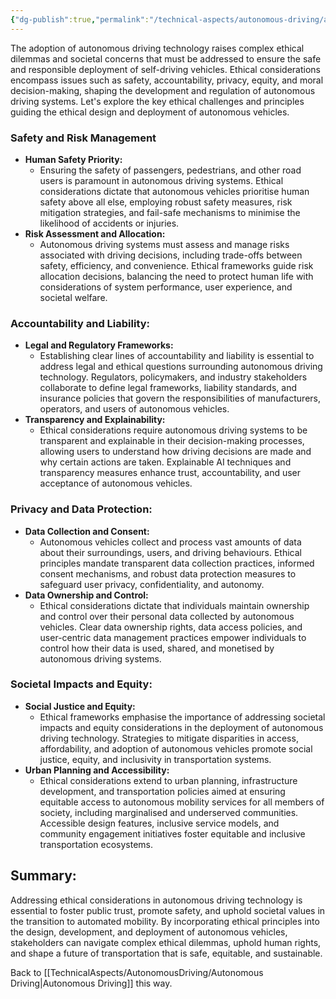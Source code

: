 ```yaml
---
{"dg-publish":true,"permalink":"/technical-aspects/autonomous-driving/autonomous-driving-branches/ethical-considerations/"}
---
```


The adoption of autonomous driving technology raises complex ethical dilemmas and societal concerns that must be addressed to ensure the safe and responsible deployment of self-driving vehicles. Ethical considerations encompass issues such as safety, accountability, privacy, equity, and moral decision-making, shaping the development and regulation of autonomous driving systems. Let's explore the key ethical challenges and principles guiding the ethical design and deployment of autonomous vehicles.

### Safety and Risk Management

- **Human Safety Priority:**
    - Ensuring the safety of passengers, pedestrians, and other road users is paramount in autonomous driving systems. Ethical considerations dictate that autonomous vehicles prioritise human safety above all else, employing robust safety measures, risk mitigation strategies, and fail-safe mechanisms to minimise the likelihood of accidents or injuries.
- **Risk Assessment and Allocation:**
    - Autonomous driving systems must assess and manage risks associated with driving decisions, including trade-offs between safety, efficiency, and convenience. Ethical frameworks guide risk allocation decisions, balancing the need to protect human life with considerations of system performance, user experience, and societal welfare.
### Accountability and Liability:

- **Legal and Regulatory Frameworks:**
    - Establishing clear lines of accountability and liability is essential to address legal and ethical questions surrounding autonomous driving technology. Regulators, policymakers, and industry stakeholders collaborate to define legal frameworks, liability standards, and insurance policies that govern the responsibilities of manufacturers, operators, and users of autonomous vehicles.
- **Transparency and Explainability:**
    - Ethical considerations require autonomous driving systems to be transparent and explainable in their decision-making processes, allowing users to understand how driving decisions are made and why certain actions are taken. Explainable AI techniques and transparency measures enhance trust, accountability, and user acceptance of autonomous vehicles.

### Privacy and Data Protection:

- **Data Collection and Consent:**
    - Autonomous vehicles collect and process vast amounts of data about their surroundings, users, and driving behaviours. Ethical principles mandate transparent data collection practices, informed consent mechanisms, and robust data protection measures to safeguard user privacy, confidentiality, and autonomy.
- **Data Ownership and Control:**
    - Ethical considerations dictate that individuals maintain ownership and control over their personal data collected by autonomous vehicles. Clear data ownership rights, data access policies, and user-centric data management practices empower individuals to control how their data is used, shared, and monetised by autonomous driving systems.

### Societal Impacts and Equity:

- **Social Justice and Equity:**
    - Ethical frameworks emphasise the importance of addressing societal impacts and equity considerations in the deployment of autonomous driving technology. Strategies to mitigate disparities in access, affordability, and adoption of autonomous vehicles promote social justice, equity, and inclusivity in transportation systems.
- **Urban Planning and Accessibility:**
    - Ethical considerations extend to urban planning, infrastructure development, and transportation policies aimed at ensuring equitable access to autonomous mobility services for all members of society, including marginalised and underserved communities. Accessible design features, inclusive service models, and community engagement initiatives foster equitable and inclusive transportation ecosystems.

## Summary:

Addressing ethical considerations in autonomous driving technology is essential to foster public trust, promote safety, and uphold societal values in the transition to automated mobility. By incorporating ethical principles into the design, development, and deployment of autonomous vehicles, stakeholders can navigate complex ethical dilemmas, uphold human rights, and shape a future of transportation that is safe, equitable, and sustainable.

Back to [[TechnicalAspects/AutonomousDriving/Autonomous Driving\|Autonomous Driving]] this way. 
